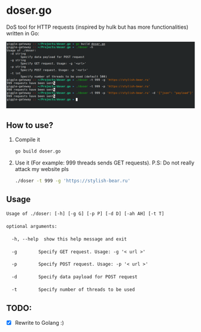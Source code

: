 # doser.go
DoS tool for HTTP requests (inspired by hulk but has more functionalities) written in Go:

![screenshot](./screenshot.png)

## How to use?
1. Compile it
   ```bash
   go build doser.go
   ```
2. Use it (For example: 999 threads sends GET requests). P.S: Do not really attack my website pls
   ```bash
   ./doser -t 999 -g 'https://stylish-bear.ru'
   ```


## Usage
```txt
Usage of ./doser: [-h] [-g G] [-p P] [-d D] [-ah AH] [-t T]

optional arguments:

  -h, --help  show this help message and exit
  
  -g        Specify GET request. Usage: -g '< url >'
  
  -p        Specify POST request. Usage: -p '< url >'
  
  -d        Specify data payload for POST request
  
  -t        Specify number of threads to be used
```

## TODO:
- [X] Rewrite to Golang :)
